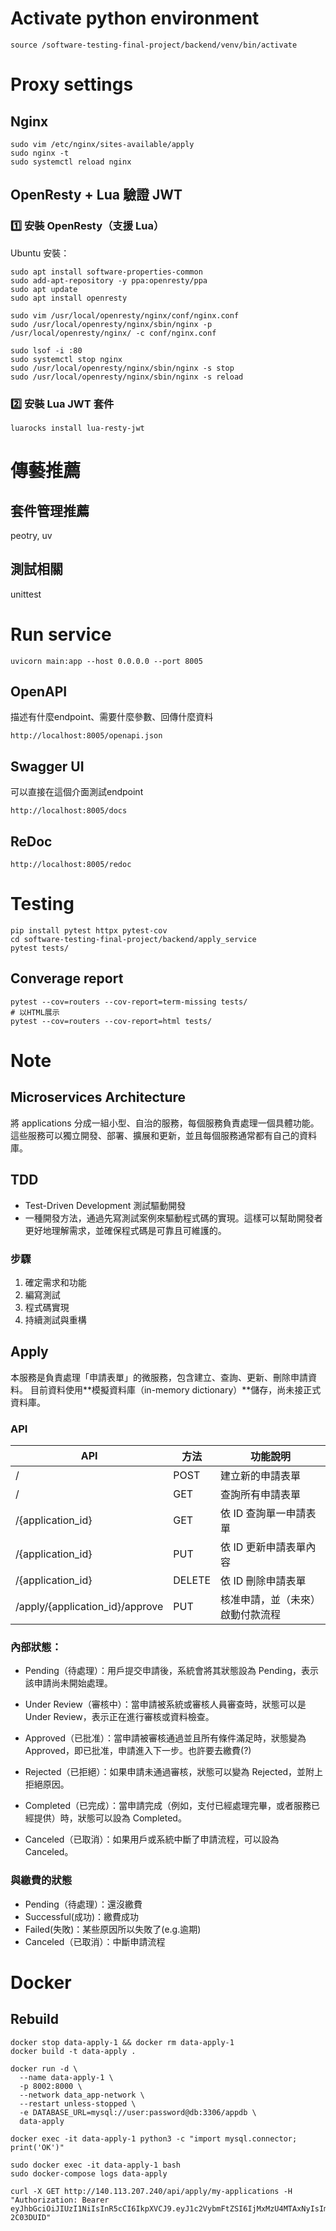 # Activate python environment
```
source /software-testing-final-project/backend/venv/bin/activate
```
# Proxy settings
## Nginx
```
sudo vim /etc/nginx/sites-available/apply
sudo nginx -t
sudo systemctl reload nginx
```
## OpenResty + Lua 驗證 JWT
### 1️⃣ 安裝 OpenResty（支援 Lua）
Ubuntu 安裝：
```
sudo apt install software-properties-common
sudo add-apt-repository -y ppa:openresty/ppa
sudo apt update
sudo apt install openresty
```
```
sudo vim /usr/local/openresty/nginx/conf/nginx.conf
sudo /usr/local/openresty/nginx/sbin/nginx -p /usr/local/openresty/nginx/ -c conf/nginx.conf

sudo lsof -i :80
sudo systemctl stop nginx
sudo /usr/local/openresty/nginx/sbin/nginx -s stop
sudo /usr/local/openresty/nginx/sbin/nginx -s reload

```
### 2️⃣ 安裝 Lua JWT 套件
```
luarocks install lua-resty-jwt
```

# 傳藝推薦
## 套件管理推薦
peotry, uv
## 測試相關
unittest

# Run service
```
uvicorn main:app --host 0.0.0.0 --port 8005
```

## OpenAPI
描述有什麼endpoint、需要什麼參數、回傳什麼資料
```
http://localhost:8005/openapi.json
```
## Swagger UI
可以直接在這個介面測試endpoint
```
http://localhost:8005/docs
```
## ReDoc
```
http://localhost:8005/redoc
```

# Testing
```
pip install pytest httpx pytest-cov
cd software-testing-final-project/backend/apply_service
pytest tests/
```
## Converage report
```
pytest --cov=routers --cov-report=term-missing tests/
# 以HTML展示
pytest --cov=routers --cov-report=html tests/

```


# Note
## Microservices Architecture
將 applications 分成一組小型、自治的服務，每個服務負責處理一個具體功能。這些服務可以獨立開發、部署、擴展和更新，並且每個服務通常都有自己的資料庫。

## TDD
* Test-Driven Development 測試驅動開發
* 一種開發方法，通過先寫測試案例來驅動程式碼的實現。這樣可以幫助開發者更好地理解需求，並確保程式碼是可靠且可維護的。

### 步驟
1. 確定需求和功能
2. 編寫測試
3. 程式碼實現
4. 持續測試與重構

## Apply
本服務是負責處理「申請表單」的微服務，包含建立、查詢、更新、刪除申請資料。
目前資料使用**模擬資料庫（in-memory dictionary）**儲存，尚未接正式資料庫。
### API
| API                           | 方法   | 功能說明                     |
|-------------------------------|--------|------------------------------|
| /                             | POST   | 建立新的申請表單             |
| /                             | GET    | 查詢所有申請表單             |
| /{application_id}             | GET    | 依 ID 查詢單一申請表單       |
| /{application_id}             | PUT    | 依 ID 更新申請表單內容       |
| /{application_id}             | DELETE | 依 ID 刪除申請表單           |
| /apply/{application_id}/approve | PUT    | 核准申請，並（未來）啟動付款流程 |

### 內部狀態：
* Pending（待處理）：用戶提交申請後，系統會將其狀態設為 Pending，表示該申請尚未開始處理。

* Under Review（審核中）：當申請被系統或審核人員審查時，狀態可以是 Under Review，表示正在進行審核或資料檢查。

* Approved（已批准）：當申請被審核通過並且所有條件滿足時，狀態變為 Approved，即已批准，申請進入下一步。也許要去繳費(?)

* Rejected（已拒絕）：如果申請未通過審核，狀態可以變為 Rejected，並附上拒絕原因。

* Completed（已完成）：當申請完成（例如，支付已經處理完畢，或者服務已經提供）時，狀態可以設為 Completed。

* Canceled（已取消）：如果用戶或系統中斷了申請流程，可以設為 Canceled。

### 與繳費的狀態
* Pending（待處理）：還沒繳費
* Successful(成功)：繳費成功
* Failed(失敗)：某些原因所以失敗了(e.g.逾期)
* Canceled（已取消）：中斷申請流程

# Docker
## Rebuild
```
docker stop data-apply-1 && docker rm data-apply-1
docker build -t data-apply .

docker run -d \
  --name data-apply-1 \
  -p 8002:8000 \
  --network data_app-network \
  --restart unless-stopped \
  -e DATABASE_URL=mysql://user:password@db:3306/appdb \
  data-apply

docker exec -it data-apply-1 python3 -c "import mysql.connector; print('OK')"

sudo docker exec -it data-apply-1 bash
sudo docker-compose logs data-apply

```

```
curl -X GET http://140.113.207.240/api/apply/my-applications -H "Authorization: Bearer eyJhbGciOiJIUzI1NiIsInR5cCI6IkpXVCJ9.eyJ1c2VybmFtZSI6IjMxMzU4MTAxNyIsImVtYWlsIjoieXV4dW4uaWkxM0BueWN1LmVkdS50dyIsInJvbGUiOiJzdHVkZW50IiwiZXhwIjoxNzQ4NzU5MTEzfQ.QqeyNIkNTDqY26SirmoPbHvOw6abuOCGc-2C03DUID"
```